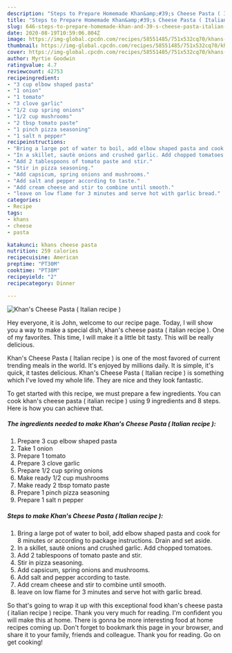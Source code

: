 ```yaml
---
description: "Steps to Prepare Homemade Khan&amp;#39;s Cheese Pasta ( Italian recipe )"
title: "Steps to Prepare Homemade Khan&amp;#39;s Cheese Pasta ( Italian recipe )"
slug: 646-steps-to-prepare-homemade-khan-and-39-s-cheese-pasta-italian-recipe
date: 2020-08-19T10:59:06.804Z
image: https://img-global.cpcdn.com/recipes/58551485/751x532cq70/khans-cheese-pasta-italian-recipe-recipe-main-photo.jpg
thumbnail: https://img-global.cpcdn.com/recipes/58551485/751x532cq70/khans-cheese-pasta-italian-recipe-recipe-main-photo.jpg
cover: https://img-global.cpcdn.com/recipes/58551485/751x532cq70/khans-cheese-pasta-italian-recipe-recipe-main-photo.jpg
author: Myrtie Goodwin
ratingvalue: 4.7
reviewcount: 42753
recipeingredient:
- "3 cup elbow shaped pasta"
- "1 onion"
- "1 tomato"
- "3 clove garlic"
- "1/2 cup spring onions"
- "1/2 cup mushrooms"
- "2 tbsp tomato paste"
- "1 pinch pizza seasoning"
- "1 salt n pepper"
recipeinstructions:
- "Bring a large pot of water to boil, add elbow shaped pasta and cook for 8 minutes or according to package instructions. Drain and set aside."
- "In a skillet, sautè onions and crushed garlic. Add chopped tomatoes."
- "Add 2 tablespoons of tomato paste and stir."
- "Stir in pizza seasoning."
- "Add capsicum, spring onions and mushrooms."
- "Add salt and pepper according to taste."
- "Add cream cheese and stir to combine until smooth."
- "leave on low flame for 3 minutes and serve hot with garlic bread."
categories:
- Recipe
tags:
- khans
- cheese
- pasta

katakunci: khans cheese pasta 
nutrition: 259 calories
recipecuisine: American
preptime: "PT30M"
cooktime: "PT38M"
recipeyield: "2"
recipecategory: Dinner

---
```



![Khan&#39;s Cheese Pasta ( Italian recipe )](https://img-global.cpcdn.com/recipes/58551485/751x532cq70/khans-cheese-pasta-italian-recipe-recipe-main-photo.jpg)

Hey everyone, it is John, welcome to our recipe page. Today, I will show you a way to make a special dish, khan&#39;s cheese pasta ( italian recipe ). One of my favorites. This time, I will make it a little bit tasty. This will be really delicious.



Khan&#39;s Cheese Pasta ( Italian recipe ) is one of the most favored of current trending meals in the world. It's enjoyed by millions daily. It is simple, it's quick, it tastes delicious. Khan&#39;s Cheese Pasta ( Italian recipe ) is something which I've loved my whole life. They are nice and they look fantastic.


To get started with this recipe, we must prepare a few ingredients. You can cook khan&#39;s cheese pasta ( italian recipe ) using 9 ingredients and 8 steps. Here is how you can achieve that.

<!--inarticleads1-->

##### The ingredients needed to make Khan&#39;s Cheese Pasta ( Italian recipe ):

1. Prepare 3 cup elbow shaped pasta
1. Take 1 onion
1. Prepare 1 tomato
1. Prepare 3 clove garlic
1. Prepare 1/2 cup spring onions
1. Make ready 1/2 cup mushrooms
1. Make ready 2 tbsp tomato paste
1. Prepare 1 pinch pizza seasoning
1. Prepare 1 salt n pepper




<!--inarticleads2-->

##### Steps to make Khan&#39;s Cheese Pasta ( Italian recipe ):

1. Bring a large pot of water to boil, add elbow shaped pasta and cook for 8 minutes or according to package instructions. Drain and set aside.
1. In a skillet, sautè onions and crushed garlic. Add chopped tomatoes.
1. Add 2 tablespoons of tomato paste and stir.
1. Stir in pizza seasoning.
1. Add capsicum, spring onions and mushrooms.
1. Add salt and pepper according to taste.
1. Add cream cheese and stir to combine until smooth.
1. leave on low flame for 3 minutes and serve hot with garlic bread.




So that's going to wrap it up with this exceptional food khan&#39;s cheese pasta ( italian recipe ) recipe. Thank you very much for reading. I'm confident you will make this at home. There is gonna be more interesting food at home recipes coming up. Don't forget to bookmark this page in your browser, and share it to your family, friends and colleague. Thank you for reading. Go on get cooking!
